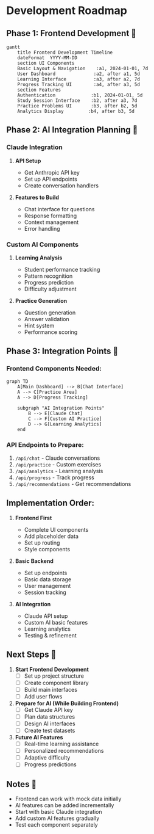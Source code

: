 # Development Roadmap

## Phase 1: Frontend Development 🎨
```mermaid
gantt
    title Frontend Development Timeline
    dateFormat  YYYY-MM-DD
    section UI Components
    Basic Layout & Navigation    :a1, 2024-01-01, 7d
    User Dashboard              :a2, after a1, 5d
    Learning Interface          :a3, after a2, 7d
    Progress Tracking UI        :a4, after a3, 5d
    section Features
    Authentication             :b1, 2024-01-01, 5d
    Study Session Interface    :b2, after a3, 7d
    Practice Problems UI       :b3, after b2, 5d
    Analytics Display         :b4, after b3, 5d
```

## Phase 2: AI Integration Planning 🧠

### Claude Integration
1. **API Setup**
   - Get Anthropic API key
   - Set up API endpoints
   - Create conversation handlers

2. **Features to Build**
   - Chat interface for questions
   - Response formatting
   - Context management
   - Error handling

### Custom AI Components
1. **Learning Analysis**
   - Student performance tracking
   - Pattern recognition
   - Progress prediction
   - Difficulty adjustment

2. **Practice Generation**
   - Question generation
   - Answer validation
   - Hint system
   - Performance scoring

## Phase 3: Integration Points 🔄

### Frontend Components Needed:
```mermaid
graph TD
    A[Main Dashboard] --> B[Chat Interface]
    A --> C[Practice Area]
    A --> D[Progress Tracking]
    
    subgraph "AI Integration Points"
        B --> E[Claude Chat]
        C --> F[Custom AI Practice]
        D --> G[Learning Analytics]
    end
```

### API Endpoints to Prepare:
1. `/api/chat` - Claude conversations
2. `/api/practice` - Custom exercises
3. `/api/analytics` - Learning analysis
4. `/api/progress` - Track progress
5. `/api/recommendations` - Get recommendations

## Implementation Order:

1. **Frontend First**
   - Complete UI components
   - Add placeholder data
   - Set up routing
   - Style components

2. **Basic Backend**
   - Set up endpoints
   - Basic data storage
   - User management
   - Session tracking

3. **AI Integration**
   - Claude API setup
   - Custom AI basic features
   - Learning analytics
   - Testing & refinement

## Next Steps 👣

1. **Start Frontend Development**
   - [ ] Set up project structure
   - [ ] Create component library
   - [ ] Build main interfaces
   - [ ] Add user flows

2. **Prepare for AI (While Building Frontend)**
   - [ ] Get Claude API key
   - [ ] Plan data structures
   - [ ] Design AI interfaces
   - [ ] Create test datasets

3. **Future AI Features**
   - [ ] Real-time learning assistance
   - [ ] Personalized recommendations
   - [ ] Adaptive difficulty
   - [ ] Progress predictions

## Notes 📝

- Frontend can work with mock data initially
- AI features can be added incrementally
- Start with basic Claude integration
- Add custom AI features gradually
- Test each component separately
